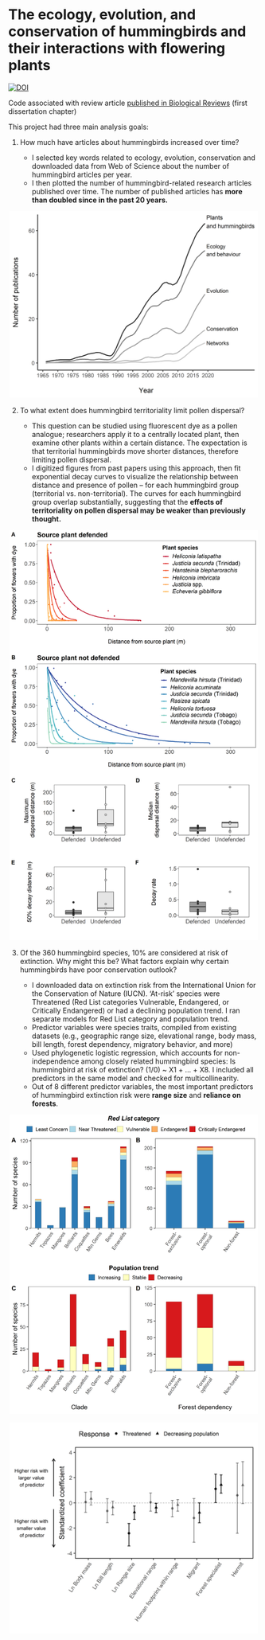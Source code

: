 # The ecology, evolution, and conservation of hummingbirds and their interactions with flowering plants

[![DOI](https://zenodo.org/badge/353152221.svg)](https://zenodo.org/badge/latestdoi/353152221)

Code associated with review article [published in Biological Reviews](https://doi.org/10.1111/brv.12828) (first dissertation chapter)

This project had three main analysis goals:

1.	How much have articles about hummingbirds increased over time?

    -	I selected key words related to ecology, evolution, conservation and downloaded data from Web of Science about the number of hummingbird articles per year.
    -	I then plotted the number of hummingbird-related research articles published over time. The number of published articles has **more than doubled since in the past 20 years.**

<p align="center">
<img src="https://github.com/kleimberger/eec-hummingbirds/blob/main/results/hummingbird_papers_over_time/Papers_over_time_lines_labeled_gray.png" width="500">
</p>

2.	To what extent does hummingbird territoriality limit pollen dispersal?

    -   This question can be studied using fluorescent dye as a pollen analogue; researchers apply it to a centrally located plant, then examine other plants within a certain distance. The expectation is that territorial hummingbirds move shorter distances, therefore limiting pollen dispersal. 
    -	I digitized figures from past papers using this approach, then fit exponential decay curves to visualize the relationship between distance and presence of pollen – for each hummingbird group (territorial vs. non-territorial). The curves for each hummingbird group overlap substantially, suggesting that the **effects of territoriality on pollen dispersal may be weaker than previously thought.**

<p align="center">
<img src="https://github.com/kleimberger/eec-hummingbirds/blob/main/results/pollen_dispersal/Pollen_dispersal_curves_metrics.png" width="500">
</p>

3.	Of the 360 hummingbird species, 10% are considered at risk of extinction. Why might this be? What factors explain why certain hummingbirds have poor conservation outlook?

    -   I downloaded data on extinction risk from the International Union for the Conservation of Nature (IUCN). ‘At-risk’ species were Threatened (Red List categories Vulnerable, Endangered, or Critically Endangered) or had a declining population trend. I ran separate models for Red List category and population trend.
    -   Predictor variables were species traits, compiled from existing datasets (e.g., geographic range size, elevational range, body mass, bill length, forest dependency, migratory behavior, and more)
    -   Used phylogenetic logistic regression, which accounts for non-independence among closely related hummingbird species: Is hummingbird at risk of extinction? (1/0) ~ X1 + … + X8. I included all predictors in the same model and checked for multicollinearity.
    -   Out of 8 different predictor variables, the most important predictors of hummingbird extinction risk were **range size** and **reliance on forests**.

<p align="center">
<img src="https://github.com/kleimberger/eec-hummingbirds/blob/main/results/extinction_risk_and_hummingbird_traits/IUCN_extinction_risk_multiplot_rdylbu.png" width="500">
</p>

<p align="center">
<img src="https://github.com/kleimberger/eec-hummingbirds/blob/main/results/extinction_risk_and_hummingbird_traits/Standardized_coefs_bootstrapCI_plot.png" width="500">
</p>
